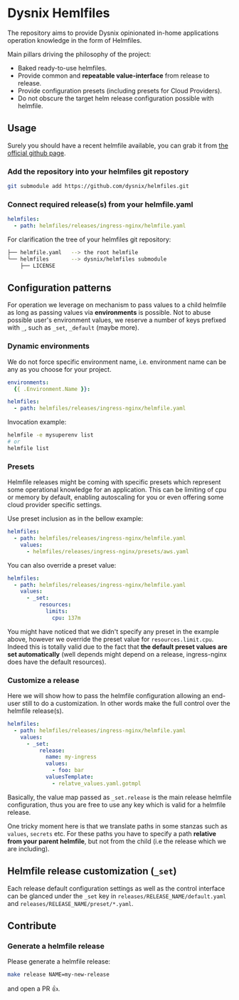 # Dysnix Hemlfiles

The repository aims to provide Dysnix opinionated in-home applications operation knowledge in the form of Helmfiles.

Main pillars driving the philosophy of the project:
  * Baked ready-to-use helmfiles.
  * Provide common and **repeatable value-interface** from release to release.
  * Provide configuration presets (including presets for Cloud Providers).
  * Do not obscure the target helm release configuration possible with helmfile.

## Usage

Surely you should have a recent helmfile available, you can grab it from [the official github page](https://github.com/roboll/helmfile).

### Add the repository into your helmfiles git repostory

```bash
git submodule add https://github.com/dysnix/helmfiles.git
```

### Connect required release(s) from your helmfile.yaml

```yaml
helmfiles:
  - path: helmfiles/releases/ingress-nginx/helmfile.yaml
```

For clarification the tree of your helmfiles git repository:


```bash
├── helmfile.yaml   --> the root helmfile
└── helmfiles       --> dysnix/helmfiles submodule
    ├── LICENSE
```

## Configuration patterns

For operation we leverage on mechanism to pass values to a child helmfile as long as passing values via **environments** is possible. Not to abuse possible user's environment values, we reserve a number of keys prefixed with `_`, such as `_set`, `_default` (maybe more).

### Dynamic environments

We do not force specific environment name, i.e. environment name can be any as you choose for your project.

```yaml
environments:
  {{ .Environment.Name }}:

helmfiles:
  - path: helmfiles/releases/ingress-nginx/helmfile.yaml
```

Invocation example:
```bash
helmfile -e mysuperenv list
# or
helmfile list
```

### Presets

Helmfile releases might be coming with specific presets which represent some operational knowledge for an application. This can be limiting of cpu or memory by default, enabling autoscaling for you or even offering some cloud provider specific settings.

Use preset inclusion as in the bellow example:

```yaml
helmfiles:
  - path: helmfiles/releases/ingress-nginx/helmfile.yaml
    values:
      - helmfiles/releases/ingress-nginx/presets/aws.yaml
```

You can also override a preset value:

```yaml
helmfiles:
  - path: helmfiles/releases/ingress-nginx/helmfile.yaml
    values:
      - _set:
          resources:
            limits:
              cpu: 137m
```

You might have noticed that we didn't specify any preset in the example above, however we override the preset value for `resources.limit.cpu`. Indeed this is totally valid due to the fact that **the default preset values are set automatically** (well depends might depend on a release, ingress-nginx does have the default resources).

### Customize a release

Here we will show how to pass the helmfile configuration allowing an end-user still to do a customization. In other words make the full control over the helmfile release(s).

```yaml
helmfiles:
  - path: helmfiles/releases/ingress-nginx/helmfile.yaml
    values:
      - _set:
          release:
            name: my-ingress
            values:
              - foo: bar
            valuesTemplate:
              - relatve_values.yaml.gotmpl
```

Basically, the value map passed as `_set.release` is the main release helmfile configuration, thus you are free to use any key which is valid for a helmfile release.

One tricky moment here is that we translate paths in some stanzas such as `values`, `secrets` etc. For these paths you have to specify a path **relative from your parent helmfile**, but not from the child (i.e the release which we are including).

## Helmfile release customization (`_set`)

Each release default configuration settings as well as the control interface can be glanced under the `_set` key in `releases/RELEASE_NAME/default.yaml` and `releases/RELEASE_NAME/preset/*.yaml`.

## Contribute

### Generate a helmfile release

Please generate a helmfile release:

```bash
make release NAME=my-new-release
```

and open a PR :+1:.
